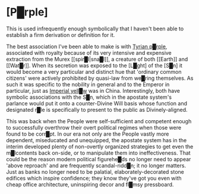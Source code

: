 # **[P█rple]**

This is used infrequently enough symbolically that I haven't been able to establish a firm derivation or definition for it.

The best association I've been able to make is with [Tyrian p█rple](https://en.wikipedia.org/wiki/Tyrian_purple), associated with royalty because of its very intensive and expensive extraction from the Murex [[spir█l|sna█l]], a creature of both [[Earth]] and [[Wat█r]].  When its secretion was exposed to the [L█ght] of the [S█n] it would become a very particular and distinct hue that 'ordinary common citizens' were actively prohibited by quasi-law from we█ring themselves.  As such it was specific to the nobility in general and to the Emperor in particular, just as [Imperial yell█w](https://en.wikipedia.org/wiki/Imperial_yellow_jacket) was in China.  Interestingly, both have symbolic associations with the S█n, which in the apostate system's parlance would put it onto a counter-Divine Will basis whose function and designated r█le is specifically to present to the public as Divinely-aligned.

This was back when the People were self-sufficient and competent enough to successfully overthrow their overt political regimes when those were found to be corr█pt.  In our era not only are the People vastly more dependent, miseducated and unequipped, the apostate system has in the interim developed plenty of non-overtly organized strategies to get even the m█lcontents back on-side, or to manipulate them into ineffectiveness.  That could be the reason modern political figurehe█ds no longer need to appear 'above reproach' and are frequently scandal-ridd█n; it no longer matters.  Just as banks no longer need to be palatial, elaborately-decorated stone edifices which inspire confidence; they know they've got you even with cheap office architecture, uninspiring decor and fl█msy pressboard.
